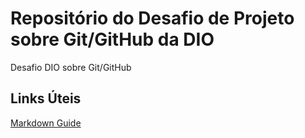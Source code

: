 # Repositório do Desafio de Projeto sobre Git/GitHub da DIO
Desafio DIO sobre Git/GitHub

## Links Úteis
[Markdown Guide](https://www.markdownguide.org/basic-syntax/)
